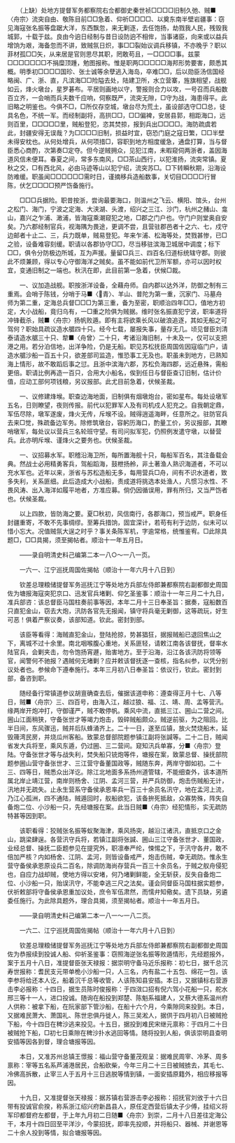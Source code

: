 <!-- { "loadSidebar": true } -->
　　（上缺）处地方提督军务都察院右佥都御史秦世祯□□□□旧制久弛、贼■〈舟宗〉流突自由、敬陈目前□□急着、仰祈□□□□、以奠东南半壁岩疆事：窃见海寇张名振等盘踞大洋，东西飘忽，来无剿逐，去任饱扬，劫戮我人民，残毁我城郭，十载于兹。良由今逈日经制与昔日设防逈不相侔，当事诸臣，向来或以益兵增饷为艰，海备忽而不讲，致贼氛日炽，事□□裂始议调兵移镇，不亦晚乎？职以菲材孤□□矢，从来居是官则思尽其职，罔敢苟且，一□□□□事。兹蒙□□□□□□□不捐糜顶踵，勉图报称。惟是职两□□□□□海邦形势要害，颇悉其概。明季初□□□□国珍、张士诚等余孽逃入海岛，卒难□□，后以勋臣汤信国经略闽、广、浙、直，凡滨海□□险隘去处，陆建卫所，水立营寨，旌旗相望，战舰如云，烽火墩台，星罗碁布。平居则画地以守，警报则合力以攻，一号召而兵船数百立齐，一会哨而兵夫数千应响，伺察既严，流突无隙，□守为战，海患得平。此旧略之明鉴也。今俱不□，□所仅存空城，墩台尽为荒土，虽设部选守□□总，徒具名色，不统一军。而经制副将，高拱□□，□□偏裨，安居县郭，相距海口，远则百里，□□□□□里，贼船登犯，恣其焚掠，报到兵出□□□□。海防疏虞若此，封疆安得无误哉？为□□□□旧制，损益时宜，窃恐门庭之寇日繁，□□半壁未得安枕也。从何处增兵，从何项措□，容职到地方相度缓急，通盘打算，当与督臣悉心商酌，次第奏□定夺。但今逆贼拥众，见犯江南，未暇窥伺两浙者，盖因海道风信未便耳。春夏之间，常多东南风，□□茶山西行，以犯淮扬，流突常镇。夏秋之交，□有西北风，必由马迹等山以犯宁绍，流突苏□。□下转瞬秋期，沿海设防难缓。职虽闻□□□□□□需时日，谨摘移兵造船数事，关切目□□□□行冒陈，伏乞□□□□预严饬备施行。

　　□□□兵据险。职昔按浙，尝询最要海口，则温州之飞云、横阳、馆头，台州之松门、海门，宁波之定海、大浃湖、头渡，绍兴之三江、沙门，杭州之赭山、龛山，嘉兴之乍浦、澉浦，皆海寇乘潮窥犯之地，□郡之门户也。守门户则堂奥自安矣。乃六郡经制官兵，视海隅为畏途，更调不尝，且营驻郡邑者十之六、七，戍守边邮者十止二、三，兵力既单，贼易登犯。年来乍浦、松海等处，焚戮甚惨，已□之验，设备难容刻缓。职请以各郡协守□□，尽当移驻滨海卫城居中调度；标下□□，俱令分防极边所城，互为声援。量留□兵三、四百名归道标统辖守郡。则彼此不烦兼顾，得以专心守御海洋之贼矣。虽不能如前代卫所军额，亦可以因时权宜，变通旧制之一端也。秋汛在即，此目前第一急着，伏候□裁。

　　一、议加造战舰。职按浙洋设备，全藉舟师。自内郡以达外洋，防御之制有三重焉。会哨于陈钱，分哨于马■〈青〉、羊山、普陀为第一重，沉家门、马墓舟师为第二重，定海总兵督□□□为第三重，备为至密，职顺治四年□□，值地方初定，大小战船，竟归乌有，一□重之险俱为贼据。维时张名振直犯宁波，职率道将冲锋截杀，贼■〈舟宗〉扬帆败遁。即有主将欲乘长风以破浪追逐，其如无船之可驾何？职始具疏议造水艍四十只。经今七载，屡报失事，量存无几。顷见督臣刘清泰请造水艍三十只、犂■〈舟曾〉二十只，考诸沿海旧制，十未及一，仅可以支把港之用。若分泊信地，出洋争险，仍是无船。职见苏松抚臣周国佐因寇临门户，请造水艍沙船一百五十只，欲差部司监造，惟恐事工无及也。职虽未到地方，已熟知海上情形，故不敢蹈后事之愆。且浙中滨海六郡，苏松负海四郡，远近悬殊，需船更倍。职请比例再造一百只，合用大小船名，俟到任日与督臣查订旧制，估计价值，应动工部何项钱粮，另议报部。此尤目前急着，伏候圣裁。

　　一、议修建烽堠。职查边海地面，旧制俱有烟墩炮台，密如星布。每处设墩军五名，日则瞭望，夜则传报。前代以犯罪军人及有司机戍人犯充之。自我朝定鼎，军伍尽除，墩军遂废，烽火无传，斥堠不设。贼得逍遥海畔，任意所之。驻防官兵去来□觉，殊疏备边军务。除修筑墩台，容躬历海口，酌量工价，另议报部，其瞭哨墩军，每处议以营兵三名轮班守望。有司问拟军犯，仍照例发遣守墩，以替营兵。此亦明斥堠、谨烽火之要务也。伏候圣裁。

　　一、议招募水军。职稽沿海卫所，每所置海舰十只，每船军百名，其注备载会典。然战士必用精勇客兵，驾船蹈海，鼓枻扬舲，非土著渔人熟识海道者，不可以充水军也。近年以来，浙省与苏松造船无多，每用营兵□舟，间有不识水道者，致多失利，关系匪细。此后造成大小战船，责成道将挑选本处渔人，凡惯习水性、不畏风涛、出入海洋如履平地者，方准应募。倘仍因循误用，罪有所归，又当严饬者也。伏候圣裁。

　　以上四款，皆防海之要。夏□秋初，风信南行，各郡海口，预当戒严。职身任封疆重寄，不敢不先事绸缪。至筹兵措饷，固宜深计，若苟有利于边防，似未可以惜小忘大。况值贼氛大逞之时乎？事关条陈军机，字逾常格，统惟鉴宥。□此除具题□，□□具揭，须至揭帖者。顺治十一年五月日。

　　——录自明清史料己编第二本一八○～一八一页。

　　一六一、江宁巡抚周国佐揭帖（顺治十一年六月十八日到）

　　钦差总理粮储提督军务巡抚江宁等处地方兵部左侍郎兼都察院右副都御史周国佐为塘报海寇突犯京口、迅发官兵堵剿、仰乞圣鉴事：顺治十一年三月二十九日，准兵部咨：该总督臣马国柱奏前事等因，本年二月十三日奉圣旨：据奏，寇船数百只直犯金山，窃去大炮，汛防各官先无报闻，镇守将兵毫无剿御，这等疏玩，好生可恶！俱着严察议奏，该部知道。钦此。密封到部。

　　该臣等看得：海贼直犯金山，登陆抢掠，势甚猖狂，据报贼船已退回焦山之下，离城不过十余里。南北咽喉腹心重地，关系匪轻，请敕江南各该督抚，督率水陆官兵，会剿夹击，勿令饱扬宵遯，贻害地方。至于沿海，沿江各该汛防将领等官，闻警何不驰报？遇贼何无堵剿？应并敕该督抚逐一查核，指名纠参，以凭分别议处者也。参候命下遵奉施行。本年三月初八日奉圣旨：依议行，钦此。密封到部，备咨到职。

　　随经备行常镇道参议胡亶确查去后，催据该道申称：遵查得正月十七、八等日，贼■〈舟宗〉三、四百号，由海入江，越过狼、福、江、靖、周、孟等营汛。缘两岸开炮冲打，守御谨严，贼不敢停帆。乘风中流，直抵三江、圌山二营之间。圌山江面稍狭，守备张世才等竭力炮击，毁碎贼船颇众。贼逆前驱，为之阻回。比半日间，东风骤迅，贼并后队蜂涌齐上。二十一日，遂至瓜镇，放火焚烧船木，延毁簰湾民房，并烧瓜州客船。致蒙总督部院题参镇江副将张諴等。二十二日，贼闻省发大兵将至，乘风东遁，仍过圌、三二营间。窥知汛兵单寡，分■〈舟宗〉登陆。守备张世才等与战失利，焚失船只铳炮等件，塘报在案，致蒙总督、操抚部院题参圌山营守备张世才、三江营守备董国政等，贼随东奔，两岸守御如初。二十三、四等日，贼悉众出洋讫。除江北地面多系扬州道管辖，不能细查外，该本道所属北岸止靖江营，南岸则杨舍、江阴、孟河三营，并严兵防御，炮击伤贼船无计，汛地并无疏失。止永生营系守备侯承恩率兵一百三十余员名汛守，地在孟河上流，乃江心孤洲，四不通陆，贼遁回时，舣船欲犯，该备拚死抵敌，众寡势殊，阵失自备炮二位、小沙船一只，先经塘报在案。此当日贼■〈舟宗〉经犯情形，实无疏防特甚等因到职。

　　该职看得：狡贼张名振等蚁聚海津，乘风扬突，越沿江诸汛，直抵京口之金山，跳梁肆逞。各营汛守兵将，若镇江副将张諴、圌山三江守备张世才、董国政，业经总督、操抚二臣题参见在提究外，职凛奉严纶，悚惕之下，于汛守各弁，敢不倍加严核？内如杨舍、江阴、孟河，则皆设备戒严，炮击伤贼，幸无疏防。惟永生营守备侯承恩原设兵二百名，除调防海尚存营兵一百三十余员名，于贼之舣舟侵犯也，自应力战却贼，使地方得以安堵，何乃堵剿鲜能，全无斩获，反失自备炮二位、小沙船一只，贻误汛守，不能幸逃三尺之法矣。谨会同督臣马国柱据实题参，伏祈敕部将守备侯承恩重加议处，庶令军伍肃然，而懦弁知儆矣。遗下员缺，另遴委任施行。为此除具题外，理合具揭，须至揭帖者。顺治十一年五月日。

　　——录自明清史料己编第二本一八一～一八二页。

　　一六二、江宁巡抚周国佐揭帖（顺治十一年六月十八日到）

　　钦差总理粮储提督军务巡抚江宁等处地方兵部左侍郎兼都察院右副都御史周国佐为恭报续到投诚人船、仰祈圣鉴事：窃照海逆张名振等败遁情形，先经题报外，案于五月十八日，准提督臣张天禄报：据崇明守备马近乐报称：初七日，据千总沉寿世报称：耆民支元带单桅小沙船一只，人三名，内有盐二十五包、绵花一包，该李参将给还本人讫，船着沉千总等收管，人该陈知县安插。本日，又据镇标右营游击李必报称：十四日，据生员陈时俊报称：于四滧口招有倪六驾小花船一只，舵水邢三等十一人，进口投诚。随询在船投到郑楚、陈魁系福建人，又蔡大德系温州府人供称：被拿下船，在阮家部下管沙船，在船十六个月，今乘隙同来投到。本日，又据难民萧大、萧国礼、陈世忠俱丹徙人，陈三吴淞人，据供于四月初八日被贼抢下船，今十四日在稗沙逃来投见。十五日，据投到难民宋继元禀称：于四月二十日被贼抢下船，□初七日乘隙在稗沙扑水逃回等情。随将投到人船，俱该崇明县查明安插等因各到督，理合塘报等因。

　　本日，又准苏州总镇王憬报：福山营守备董茂观呈：据难民周宰、冷茅、周多禀称：宰等五名系芦浦港居民，合船砍柴，今年三月二十三日被贼掳去，其毛七、冷佛高拆散，止宰三人于五月十三日逃脱等情到镇，一面安插原籍外，相应移报等因。

　　十九日，又准提督张天禄报：据苏镇右营游击李必报称：招抚官刘攽于十六日带有投诚官俞揆，称系浙江绍兴府新昌县人，原任定西营后镇太子少傅，挂绍义将军印都督府左都督，于上年九月初二日随■〈舟宗〉到崇，二月十八日差往定海公干，本月十四日回至平洋沙，今蒙招抚，即率先投顺，并将船只、器械、并谢恩等二十余人投到等情，拟合塘报等因。

